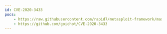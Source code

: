 ```yaml
---
id: CVE-2020-3433
pocs:
    - https://raw.githubusercontent.com/rapid7/metasploit-framework/master/modules/exploits/windows/local/anyconnect_lpe.rb
    - https://github.com/goichot/CVE-2020-3433
---
```

